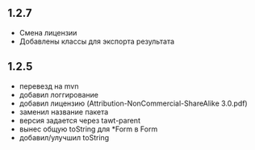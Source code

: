 1.2.7
-----------------------------
- Смена лицензии
- Добавлены классы для экспорта результата

1.2.5
------------------------------
- перевезд на mvn
- добавил логгирование
- добавил лицензию (Attribution-NonCommercial-ShareAlike 3.0.pdf)
- заменил название пакета
- версия задается через tawt-parent
- вынес общую toString для *Form в Form
- добавил/улучшил toString